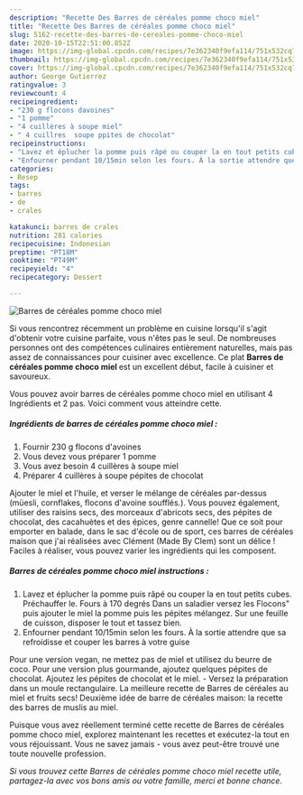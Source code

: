 ```yaml
---
description: "Recette Des Barres de céréales pomme choco miel"
title: "Recette Des Barres de céréales pomme choco miel"
slug: 5162-recette-des-barres-de-cereales-pomme-choco-miel
date: 2020-10-15T22:51:00.852Z
image: https://img-global.cpcdn.com/recipes/7e362340f9efa114/751x532cq70/barres-de-cereales-pomme-choco-miel-photo-principale-de-la-recette.jpg
thumbnail: https://img-global.cpcdn.com/recipes/7e362340f9efa114/751x532cq70/barres-de-cereales-pomme-choco-miel-photo-principale-de-la-recette.jpg
cover: https://img-global.cpcdn.com/recipes/7e362340f9efa114/751x532cq70/barres-de-cereales-pomme-choco-miel-photo-principale-de-la-recette.jpg
author: George Gutierrez
ratingvalue: 3
reviewcount: 4
recipeingredient:
- "230 g flocons davoines"
- "1 pomme"
- "4 cuillères à soupe miel"
- " 4 cuillres  soupe ppites de chocolat"
recipeinstructions:
- "Lavez et éplucher la pomme puis râpé ou couper la en tout petits cubes. Préchauffer le. Fours à 170 degrés Dans un saladier versez les Flocons&#34; puis ajouter le miel la pomme puis les pépites mélangez. Sur une feuille de cuisson, disposer le tout et tassez bien."
- "Enfourner pendant 10/15min selon les fours. À la sortie attendre que sa refroidisse et couper les barres à votre guise"
categories:
- Resep
tags:
- barres
- de
- crales

katakunci: barres de crales 
nutrition: 281 calories
recipecuisine: Indonesian
preptime: "PT18M"
cooktime: "PT49M"
recipeyield: "4"
recipecategory: Dessert

---
```



![Barres de céréales pomme choco miel](https://img-global.cpcdn.com/recipes/7e362340f9efa114/751x532cq70/barres-de-cereales-pomme-choco-miel-photo-principale-de-la-recette.jpg)

Si vous rencontrez récemment un problème en cuisine lorsqu'il s'agit d'obtenir votre cuisine parfaite, vous n'êtes pas le seul. De nombreuses personnes ont des compétences culinaires entièrement naturelles, mais pas assez de connaissances pour cuisiner avec excellence. Ce plat <strong> Barres de céréales pomme choco miel </strong> est un excellent début, facile à cuisiner et savoureux.

<!--inarticleads1-->

Vous pouvez avoir barres de céréales pomme choco miel en utilisant 4 Ingrédients et 2 pas. Voici comment vous atteindre cette.

##### Ingrédients de barres de céréales pomme choco miel :

1. Fournir 230 g flocons d&#39;avoines
1. Vous devez vous préparer 1 pomme
1. Vous avez besoin 4 cuillères à soupe miel
1. Préparer  4 cuillères à soupe pépites de chocolat


Ajouter le miel et l&#39;huile, et verser le mélange de céréales par-dessus (müesli, cornflakes, flocons d&#39;avoine soufflés.). Vous pouvez également, utiliser des raisins secs, des morceaux d&#39;abricots secs, des pépites de chocolat, des cacahuètes et des épices, genre cannelle! Que ce soit pour emporter en balade, dans le sac d&#39;école ou de sport, ces barres de céréales maison que j&#39;ai réalisées avec Clément (Made By Clem) sont un délice ! Faciles à réaliser, vous pouvez varier les ingrédients qui les composent. 

<!--inarticleads2-->

##### Barres de céréales pomme choco miel instructions :

1. Lavez et éplucher la pomme puis râpé ou couper la en tout petits cubes. Préchauffer le. Fours à 170 degrés Dans un saladier versez les Flocons&#34; puis ajouter le miel la pomme puis les pépites mélangez. Sur une feuille de cuisson, disposer le tout et tassez bien.
1. Enfourner pendant 10/15min selon les fours. À la sortie attendre que sa refroidisse et couper les barres à votre guise


Pour une version vegan, ne mettez pas de miel et utilisez du beurre de coco. Pour une version plus gourmande, ajoutez quelques pépites de chocolat. Ajoutez les pépites de chocolat et le miel. - Versez la préparation dans un moule rectangulaire. La meilleure recette de Barres de céréales au miel et fruits secs! Deuxième idée de barre de céréales maison: la recette des barres de muslis au miel. 

<!--inarticleads1-->

<p>
Puisque vous avez réellement terminé cette recette de Barres de céréales pomme choco miel, explorez maintenant les recettes et exécutez-la tout en vous réjouissant. Vous ne savez jamais - vous avez peut-être trouvé une toute nouvelle profession.
</p>

<p>
<i>Si vous trouvez cette Barres de céréales pomme choco miel recette utile, partagez-la avec vos bons amis ou votre famille, merci et bonne chance.</i>
</p>
